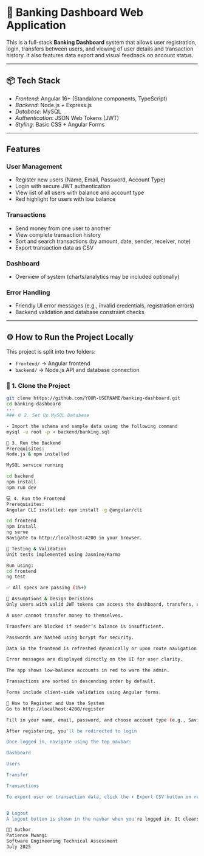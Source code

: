 # 💼 Banking Dashboard Web Application

This is a full-stack **Banking Dashboard** system that allows user registration, login, transfers between users, and viewing of user details and transaction history. It also features data export and visual feedback on account status.

---

## 📦 Tech Stack

- *Frontend*: Angular 16+ (Standalone components, TypeScript)
- *Backend*: Node.js + Express.js
- *Database*: MySQL
- *Authentication*: JSON Web Tokens (JWT)
- *Styling*: Basic CSS + Angular Forms

---

## Features

### User Management
- Register new users (Name, Email, Password, Account Type)
- Login with secure JWT authentication
- View list of all users with balance and account type
- Red highlight for users with low balance

### Transactions
- Send money from one user to another
- View complete transaction history
- Sort and search transactions (by amount, date, sender, receiver, note)
- Export transaction data as CSV

### Dashboard
- Overview of system (charts/analytics may be included optionally)

### Error Handling
- Friendly UI error messages (e.g., invalid credentials, registration errors)
- Backend validation and database constraint checks

---

## ⚙️ How to Run the Project Locally

This project is split into two folders:
- `frontend/` → Angular frontend
- `backend/` → Node.js API and database connection

### 🧱 1. Clone the Project
```bash
git clone https://github.com/YOUR-USERNAME/banking-dashboard.git
cd banking-dashboard
---
### ⚙️ 2. Set Up MySQL Database

- Import the schema and sample data using the following command
mysql -u root -p < backend/banking.sql

🚀 3. Run the Backend
Prerequisites:
Node.js & npm installed

MySQL service running

cd backend
npm install
npm run dev

💻 4. Run the Frontend
Prerequisites:
Angular CLI installed: npm install -g @angular/cli

cd frontend
npm install
ng serve
Navigate to http://localhost:4200 in your browser.

🧪 Testing & Validation
Unit tests implemented using Jasmine/Karma

Run using: 
cd frontend
ng test

✅ All specs are passing (15+)

🧠 Assumptions & Design Decisions
Only users with valid JWT tokens can access the dashboard, transfers, users, and transactions pages.

A user cannot transfer money to themselves.

Transfers are blocked if sender’s balance is insufficient.

Passwords are hashed using bcrypt for security.

Data in the frontend is refreshed dynamically or upon route navigation.

Error messages are displayed directly on the UI for user clarity.

The app shows low-balance accounts in red to warn the admin.

Transactions are sorted in descending order by default.

Forms include client-side validation using Angular forms.

📝 How to Register and Use the System
Go to http://localhost:4200/register

Fill in your name, email, password, and choose account type (e.g., Savings or Checking)

After registering, you'll be redirected to login

Once logged in, navigate using the top navbar:

Dashboard

Users

Transfer

Transactions

To export user or transaction data, click the ⬇️ Export CSV button on respective pages.


🔒 Logout
A logout button is shown in the navbar when you're logged in. It clears the JWT token and redirects to login.

👩‍💻 Author
Patience Mwangi
Software Engineering Technical Assessment
July 2025

